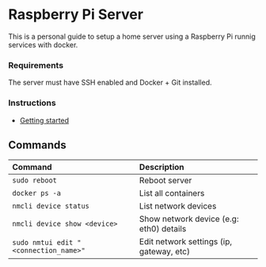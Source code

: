 # Raspberry Pi Server

This is a personal guide to setup a home server using a Raspberry Pi runnig services with docker.

### Requirements

The server must have SSH enabled and Docker + Git installed.

### Instructions

- [Getting started](docs/getting-started.md)


## Commands

| Command                               | Description                              |
|:------------------------------------- |:---------------------------------------- |
| `sudo reboot`                         | Reboot server                            |
| `docker ps -a`                        | List all containers                      |
| `nmcli device status`                 | List network devices                     |
| `nmcli device show <device>`          | Show network device (e.g: eth0) details  |
| `sudo nmtui edit "<connection_name>"` | Edit network settings (ip, gateway, etc) |
